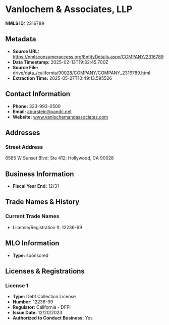 # Vanlochem & Associates, LLP

**NMLS ID:** 2316789

## Metadata
- **Source URL:** https://nmlsconsumeraccess.org/EntityDetails.aspx/COMPANY/2316789
- **Data Timestamp:** 2025-02-13T19:32:45.700Z
- **Source File:** drive/data_/california/90028/COMPANY/COMPANY_2316789.html
- **Extraction Time:** 2025-05-27T10:49:13.595526

## Contact Information
- **Phone:** 323-993-0500
- **Email:** aburstein@vandc.net
- **Website:** www.vanlochemandassociates.com

## Addresses
### Street Address
6565 W Sunset Blvd; Ste 412; Hollywood, CA 90028

## Business Information
- **Fiscal Year End:** 12/31

## Trade Names & History
### Current Trade Names
- License/Registration #: 12236-99

## MLO Information
- **Type:** sponsored

## Licenses & Registrations

### License 1
- **Type:** Debt Collection License
- **Number:** 12236-99
- **Regulator:** California - DFPI
- **Issue Date:** 12/20/2023
- **Authorized to Conduct Business:** Yes
